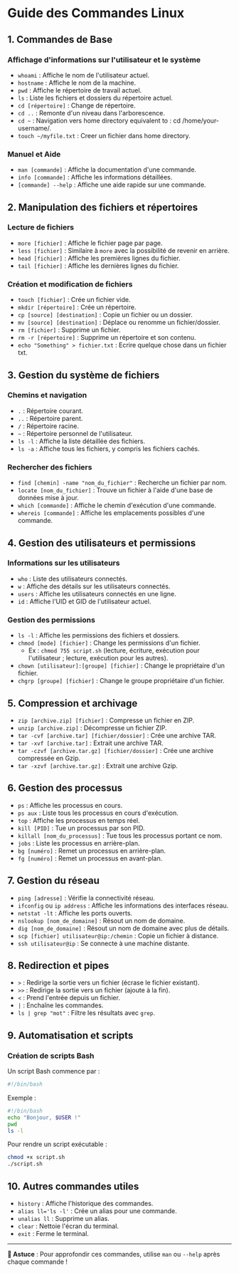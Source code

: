 # Guide des Commandes Linux

## 1. Commandes de Base

### Affichage d'informations sur l'utilisateur et le système
- `whoami` : Affiche le nom de l'utilisateur actuel.
- `hostname` : Affiche le nom de la machine.
- `pwd` : Affiche le répertoire de travail actuel.
- `ls` : Liste les fichiers et dossiers du répertoire actuel.
- `cd [répertoire]` : Change de répertoire.
- `cd ..` : Remonte d'un niveau dans l'arborescence.
- `cd ~` : Navigation vers home directory equivalent to : cd /home/your-username/.
- `touch ~/myfile.txt` : Creer un fichier dans home directory.

### Manuel et Aide
- `man [commande]` : Affiche la documentation d'une commande.
- `info [commande]` : Affiche les informations détaillées.
- `[commande] --help` : Affiche une aide rapide sur une commande.

## 2. Manipulation des fichiers et répertoires

### Lecture de fichiers
- `more [fichier]` : Affiche le fichier page par page.
- `less [fichier]` : Similaire à `more` avec la possibilité de revenir en arrière.
- `head [fichier]` : Affiche les premières lignes du fichier.
- `tail [fichier]` : Affiche les dernières lignes du fichier.

### Création et modification de fichiers
- `touch [fichier]` : Crée un fichier vide.
- `mkdir [répertoire]` : Crée un répertoire.
- `cp [source] [destination]` : Copie un fichier ou un dossier.
- `mv [source] [destination]` : Déplace ou renomme un fichier/dossier.
- `rm [fichier]` : Supprime un fichier.
- `rm -r [répertoire]` : Supprime un répertoire et son contenu.
-  `echo "Something" > fichier.txt` : Ecrire quelque chose dans un fichier txt.

## 3. Gestion du système de fichiers

### Chemins et navigation
- `.` : Répertoire courant.
- `..` : Répertoire parent.
- `/` : Répertoire racine.
- `~` : Répertoire personnel de l'utilisateur.
- `ls -l` : Affiche la liste détaillée des fichiers.
- `ls -a` : Affiche tous les fichiers, y compris les fichiers cachés.

### Rechercher des fichiers
- `find [chemin] -name "nom_du_fichier"` : Recherche un fichier par nom.
- `locate [nom_du_fichier]` : Trouve un fichier à l'aide d'une base de données mise à jour.
- `which [commande]` : Affiche le chemin d'exécution d'une commande.
- `whereis [commande]` : Affiche les emplacements possibles d'une commande.

## 4. Gestion des utilisateurs et permissions

### Informations sur les utilisateurs
- `who` : Liste des utilisateurs connectés.
- `w` : Affiche des détails sur les utilisateurs connectés.
- `users` : Affiche les utilisateurs connectés en une ligne.
- `id` : Affiche l'UID et GID de l'utilisateur actuel.

### Gestion des permissions
- `ls -l` : Affiche les permissions des fichiers et dossiers.
- `chmod [mode] [fichier]` : Change les permissions d'un fichier.
  - Ex : `chmod 755 script.sh` (lecture, écriture, exécution pour l'utilisateur ; lecture, exécution pour les autres).
- `chown [utilisateur]:[groupe] [fichier]` : Change le propriétaire d'un fichier.
- `chgrp [groupe] [fichier]` : Change le groupe propriétaire d'un fichier.

## 5. Compression et archivage

- `zip [archive.zip] [fichier]` : Compresse un fichier en ZIP.
- `unzip [archive.zip]` : Décompresse un fichier ZIP.
- `tar -cvf [archive.tar] [fichier/dossier]` : Crée une archive TAR.
- `tar -xvf [archive.tar]` : Extrait une archive TAR.
- `tar -czvf [archive.tar.gz] [fichier/dossier]` : Crée une archive compressée en Gzip.
- `tar -xzvf [archive.tar.gz]` : Extrait une archive Gzip.

## 6. Gestion des processus

- `ps` : Affiche les processus en cours.
- `ps aux` : Liste tous les processus en cours d'exécution.
- `top` : Affiche les processus en temps réel.
- `kill [PID]` : Tue un processus par son PID.
- `killall [nom_du_processus]` : Tue tous les processus portant ce nom.
- `jobs` : Liste les processus en arrière-plan.
- `bg [numéro]` : Remet un processus en arrière-plan.
- `fg [numéro]` : Remet un processus en avant-plan.

## 7. Gestion du réseau

- `ping [adresse]` : Vérifie la connectivité réseau.
- `ifconfig` ou `ip address` : Affiche les informations des interfaces réseau.
- `netstat -lt` : Affiche les ports ouverts.
- `nslookup [nom_de_domaine]` : Résout un nom de domaine.
- `dig [nom_de_domaine]` : Résout un nom de domaine avec plus de détails.
- `scp [fichier] utilisateur@ip:/chemin` : Copie un fichier à distance.
- `ssh utilisateur@ip` : Se connecte à une machine distante.

## 8. Redirection et pipes

- `>` : Redirige la sortie vers un fichier (écrase le fichier existant).
- `>>` : Redirige la sortie vers un fichier (ajoute à la fin).
- `<` : Prend l'entrée depuis un fichier.
- `|` : Enchaîne les commandes.
- `ls | grep "mot"` : Filtre les résultats avec `grep`.

## 9. Automatisation et scripts

### Création de scripts Bash
Un script Bash commence par :
```bash
#!/bin/bash
```

Exemple :
```bash
#!/bin/bash
echo "Bonjour, $USER !"
pwd
ls -l
```
Pour rendre un script exécutable :
```bash
chmod +x script.sh
./script.sh
```

## 10. Autres commandes utiles

- `history` : Affiche l'historique des commandes.
- `alias ll='ls -l'` : Crée un alias pour une commande.
- `unalias ll` : Supprime un alias.
- `clear` : Nettoie l'écran du terminal.
- `exit` : Ferme le terminal.

---
**📌 Astuce** : Pour approfondir ces commandes, utilise `man` ou `--help` après chaque commande !

